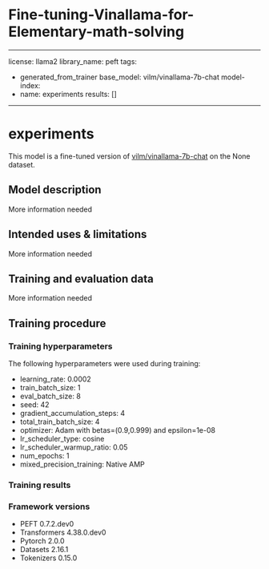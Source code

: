 # Fine-tuning-Vinallama-for-Elementary-math-solving

---
license: llama2
library_name: peft
tags:
- generated_from_trainer
base_model: vilm/vinallama-7b-chat
model-index:
- name: experiments
  results: []
---

<!-- This model card has been generated automatically according to the information the Trainer had access to. You
should probably proofread and complete it, then remove this comment. -->

# experiments

This model is a fine-tuned version of [vilm/vinallama-7b-chat](https://huggingface.co/vilm/vinallama-7b-chat) on the None dataset.

## Model description

More information needed

## Intended uses & limitations

More information needed

## Training and evaluation data

More information needed

## Training procedure

### Training hyperparameters

The following hyperparameters were used during training:
- learning_rate: 0.0002
- train_batch_size: 1
- eval_batch_size: 8
- seed: 42
- gradient_accumulation_steps: 4
- total_train_batch_size: 4
- optimizer: Adam with betas=(0.9,0.999) and epsilon=1e-08
- lr_scheduler_type: cosine
- lr_scheduler_warmup_ratio: 0.05
- num_epochs: 1
- mixed_precision_training: Native AMP

### Training results



### Framework versions

- PEFT 0.7.2.dev0
- Transformers 4.38.0.dev0
- Pytorch 2.0.0
- Datasets 2.16.1
- Tokenizers 0.15.0
